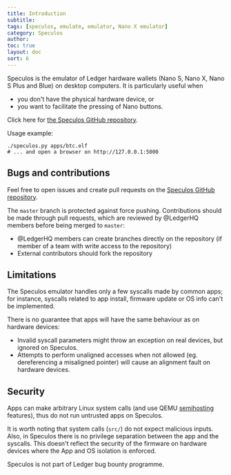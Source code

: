 ```yaml
---
title: Introduction
subtitle:
tags: [speculos, emulate, emulator, Nano X emulator]
category: Speculos
author:
toc: true
layout: doc
sort: 6
---
```



Speculos is the emulator of Ledger hardware wallets (Nano S, Nano X, Nano S Plus and Blue) on desktop computers. It is particularly useful when  
- you don't have the physical hardware device, or 
- you want to facilitate the pressing of Nano buttons.

Click here for [the Speculos GitHub repository](https://github.com/ledgerhq/speculos).

Usage example:

```shell
./speculos.py apps/btc.elf
# ... and open a browser on http://127.0.0.1:5000
```

## Bugs and contributions

Feel free to open issues and create pull requests on the [Speculos GitHub repository](https://github.com/ledgerhq/speculos).

The `master` branch is protected against force pushing. Contributions should be made through pull requests, which are reviewed by @LedgerHQ members before being merged to `master`:  
  
- @LedgerHQ members can create branches directly on the repository (if member of a team with write access to the repository)
- External contributors should fork the repository


## Limitations

The Speculos emulator handles only a few syscalls made by common apps; for instance, syscalls related to app install, firmware update or OS info can't be implemented.

There is no guarantee that apps will have the same behaviour as on hardware devices:

- Invalid syscall parameters might throw an exception on real devices, but ignored on Speculos.
- Attempts to perform unaligned accesses when not allowed (eg. dereferencing a misaligned pointer) will cause an alignment fault on hardware devices.


## Security

Apps can make arbitrary Linux system calls (and use QEMU [semihosting](../user/semihosting) features), thus do not run untrusted apps on Speculos.

It is worth noting that system calls (`src/`) do not expect malicious inputs.  
Also, in Speculos there is no privilege separation between the app and the syscalls. This doesn't reflect the security of the firmware on hardware devices where the App and OS isolation is enforced.

Speculos is not part of Ledger bug bounty programme.
